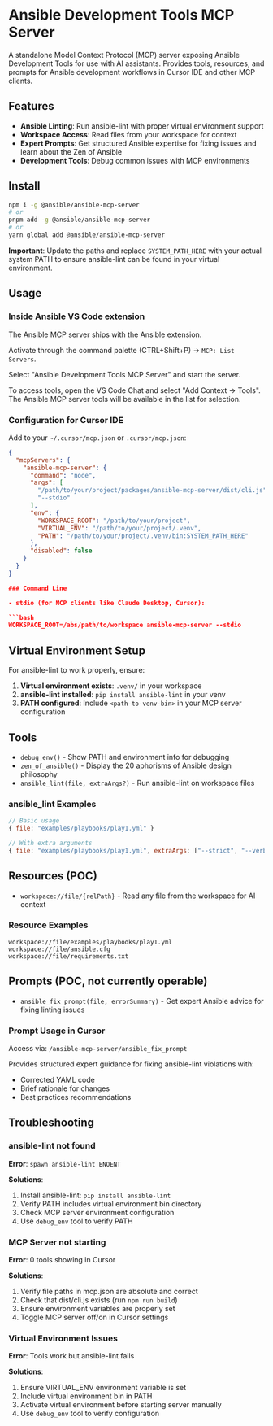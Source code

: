 # Ansible Development Tools MCP Server

A standalone Model Context Protocol (MCP) server exposing Ansible Development
Tools for use with AI assistants. Provides tools, resources, and prompts for
Ansible development workflows in Cursor IDE and other MCP clients.

## Features

- **Ansible Linting**: Run ansible-lint with proper virtual environment support
- **Workspace Access**: Read files from your workspace for context
- **Expert Prompts**: Get structured Ansible expertise for fixing issues and
  learn about the Zen of Ansible
- **Development Tools**: Debug common issues with MCP environments

## Install

```bash
npm i -g @ansible/ansible-mcp-server
# or
pnpm add -g @ansible/ansible-mcp-server
# or
yarn global add @ansible/ansible-mcp-server
```

**Important**: Update the paths and replace `SYSTEM_PATH_HERE` with your actual
system PATH to ensure ansible-lint can be found in your virtual environment.

## Usage

### Inside Ansible VS Code extension

The Ansible MCP server ships with the Ansible extension. 

Activate through the command palette (CTRL+Shift+P) -> `MCP: List Servers`. 

Select "Ansible Development Tools MCP Server" and start the server.

To access tools, open the VS Code Chat and select "Add Context -> Tools". The Ansible MCP server tools will be available in the list for selection.

### Configuration for Cursor IDE

Add to your `~/.cursor/mcp.json` or `.cursor/mcp.json`:

```json
{
  "mcpServers": {
    "ansible-mcp-server": {
      "command": "node",
      "args": [
        "/path/to/your/project/packages/ansible-mcp-server/dist/cli.js",
        "--stdio"
      ],
      "env": {
        "WORKSPACE_ROOT": "/path/to/your/project",
        "VIRTUAL_ENV": "/path/to/your/project/.venv",
        "PATH": "/path/to/your/project/.venv/bin:SYSTEM_PATH_HERE"
      },
      "disabled": false
    }
  }
}

### Command Line

- stdio (for MCP clients like Claude Desktop, Cursor):

```bash
WORKSPACE_ROOT=/abs/path/to/workspace ansible-mcp-server --stdio
```

## Virtual Environment Setup

For ansible-lint to work properly, ensure:

1. **Virtual environment exists**: `.venv/` in your workspace
2. **ansible-lint installed**: `pip install ansible-lint` in your venv
3. **PATH configured**: Include `<path-to-venv-bin>` in your MCP server configuration

## Tools

- `debug_env()` - Show PATH and environment info for debugging
- `zen_of_ansible()` - Display the 20 aphorisms of Ansible design philosophy
- `ansible_lint(file, extraArgs?)` - Run ansible-lint on workspace files

### ansible_lint Examples

```javascript
// Basic usage
{ file: "examples/playbooks/play1.yml" }

// With extra arguments
{ file: "examples/playbooks/play1.yml", extraArgs: ["--strict", "--verbose"] }
```

## Resources (POC)

- `workspace://file/{relPath}` - Read any file from the workspace for AI context

### Resource Examples

```text
workspace://file/examples/playbooks/play1.yml
workspace://file/ansible.cfg
workspace://file/requirements.txt
```

## Prompts (POC, not currently operable)

- `ansible_fix_prompt(file, errorSummary)` - Get expert Ansible advice for
  fixing linting issues

### Prompt Usage in Cursor

Access via: `/ansible-mcp-server/ansible_fix_prompt`

Provides structured expert guidance for fixing ansible-lint violations with:

- Corrected YAML code
- Brief rationale for changes
- Best practices recommendations

## Troubleshooting

### ansible-lint not found

**Error**: `spawn ansible-lint ENOENT`

**Solutions**:

1. Install ansible-lint: `pip install ansible-lint`
2. Verify PATH includes virtual environment bin directory
3. Check MCP server environment configuration
4. Use `debug_env` tool to verify PATH

### MCP Server not starting

**Error**: 0 tools showing in Cursor

**Solutions**:

1. Verify file paths in mcp.json are absolute and correct
2. Check that dist/cli.js exists (run `npm run build`)
3. Ensure environment variables are properly set
4. Toggle MCP server off/on in Cursor settings

### Virtual Environment Issues

**Error**: Tools work but ansible-lint fails

**Solutions**:

1. Ensure VIRTUAL_ENV environment variable is set
2. Include virtual environment bin in PATH
3. Activate virtual environment before starting server manually
4. Use `debug_env` tool to verify configuration
